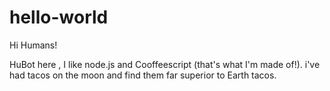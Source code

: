 # hello-world

Hi Humans!

HuBot here , I like node.js and Cooffeescript (that's what I'm made of!).
i've had tacos on the moon and find them far superior to Earth tacos.
